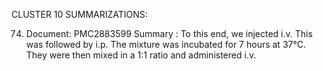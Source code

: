 CLUSTER 10 SUMMARIZATIONS: 

74. Document: PMC2883599
Summary : 
To this end, we injected i.v.
This was followed by i.p.
The mixture was incubated for 7 hours at 37°C.
They were then mixed in a 1∶1 ratio and administered i.v.

